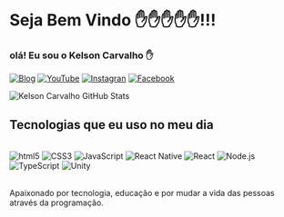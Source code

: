 # Seja Bem Vindo ✋✋✋✋✋!!!
### olá! Eu sou o Kelson Carvalho ✋

[![Blog](https://img.shields.io/badge/website-000000?style=for-the-badge&logo=About.me&logoColor=white)](https://kelsoncarvalhosilva.blogspot.com/)
[![YouTube](https://img.shields.io/badge/YouTube-FF0000?style=for-the-badge&logo=youtube&logoColor=white)](https://www.youtube.com/channel/UCm-18hWmw8I7UVQdimaGQqg)
[![Instagran](https://img.shields.io/badge/Instagram-E4405F?style=for-the-badge&logo=instagram&logoColor=white)](https://www.instagram.com/kelson_carvalhooo/)
[![Facebook](https://img.shields.io/badge/Facebook-1877F2?style=for-the-badge&logo=facebook&logoColor=white)](https://www.facebook.com/kelsoncarvalhoo/)


![Kelson Carvalho GitHub Stats](https://github-readme-stats.vercel.app/api?username=NoslekCode&show_icons=true&theme=dracula)

## Tecnologias que eu uso no meu dia

<div style="display: inline_block"><br />
    <img alt="html5" src="https://img.shields.io/badge/HTML5-E34F26?style=for-the-badge&logo=html5&logoColor=white">
    <img alt="CSS3" src="https://img.shields.io/badge/CSS3-1572B6?style=for-the-badge&logo=css3&logoColor=white">
    <img alt="JavaScript" src="https://img.shields.io/badge/JavaScript-F7DF1E?style=for-the-badge&logo=javascript&logoColor=black">
    <img alt="React Native" src="https://img.shields.io/badge/React_Native-20232A?style=for-the-badge&logo=react&logoColor=61DAFB">
    <img alt="React" src="https://img.shields.io/badge/React-20232A?style=for-the-badge&logo=react&logoColor=61DAFB">
    <img alt="Node.js" src="https://img.shields.io/badge/Node.js-43853D?style=for-the-badge&logo=node.js&logoColor=white">
    <img alt="TypeScript" src="https://img.shields.io/badge/TypeScript-007ACC?style=for-the-badge&logo=typescript&logoColor=white">
    <img alt="Unity" src="https://img.shields.io/badge/Unity-100000?style=for-the-badge&logo=unity&logoColor=white">
</div><br />

Apaixonado por tecnologia, educação e por mudar a vida das pessoas através da programação.
